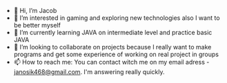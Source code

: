 - 👋 Hi, I’m Jacob
- 👀 I’m interested in gaming and exploring new technologies also I want to be better myself
- 🌱 I’m currently learning JAVA on intermediate level and practice basic JAVA
- 💞️ I’m looking to collaborate on projects because I really want to make programs and get some experience of working on real project in groups
- 📫 How to reach me: You can contact witch me on my email adress - janosik468@gmail.com. I'm answering really quickly.

<!---
TheAwesomeJacob/TheAwesomeJacob is a ✨ special ✨ repository because its `README.md` 
--->
